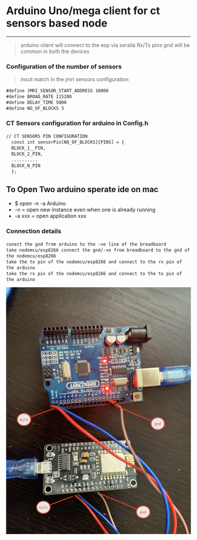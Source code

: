 # Arduino Uno/mega client for ct sensors based node 

---

> arduino client will connect to the esp via seraila Rx/Tx pins 
> gnd will be common in both the devices 


### Configuration of the number of sensors 
> msut match in the jmri sensors configuration  
```
#define JMRI_SENSOR_START_ADDRESS 10000
#define BROAD_RATE 115200
#define DELAY_TIME 5000
#define NO_OF_BLOCKS 3
```

### CT Sensors configuration for arduino in Config.h 
```
// CT SENSORS PIN CONFIGURATION 
  const int sensorPin[NO_OF_BLOCKS][PINS] = {
  BLOCK_1__PIN,
  BLOCK_2_PIN,
  ..........
  BLOCK_N_PIN
  };

 ```

## To Open Two arduino sperate ide on mac 
* $ open -n -a Arduino
* -n = open new instance even when one is already running
* -a xxx = open application xxx

### Connection details 
```
conect the gnd from arduino to the -ve line of the breadboard 
take nodemcu/esp8266 connect the gnd/-ve from breadboard to the gnd of the nodemcu/esp8266
take the tx pin of the nodemcu/esp8266 and connect to the rx pin of the arduino 
take the rx pin of the nodemcu/esp8266 and connect to the tx pin of the arduino 

```


![img](/DOCUMENTS/JMRI-MOSQUITTO-MQTT/jmri-mqtt-spring-transformer-esp8266-arduinouno/image/con.JPG)
